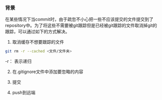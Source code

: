 ### 背景
在某些情况下当commit时，由于疏忽不小心把一些不应该提交的文件提交到了repository中。为了将这些不需要被git跟踪但是已经被git跟踪的文件取消掉git的跟踪，可以通过如下的方式解决。

1. 取消缓存不想要跟踪的文件
```sh
git rm -r --cached <文件/文件夹>
```
-r： 表示递归          

2. 在.gitignore文件中添加要忽略的内容              

3. 提交

4. push到远端


